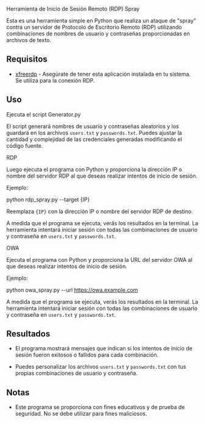 Herramienta de Inicio de Sesión Remoto (RDP) Spray

Esta es una herramienta simple en Python que realiza un ataque de "spray" contra un servidor de Protocolo de Escritorio Remoto (RDP) utilizando combinaciones de nombres de usuario y contraseñas proporcionadas en archivos de texto.

## Requisitos

- [xfreerdp](https://github.com/FreeRDP/FreeRDP) - Asegúrate de tener esta aplicación instalada en tu sistema. Se utiliza para la conexión RDP.

## Uso

Ejecuta el script Generator.py

El script generará nombres de usuario y contraseñas aleatorios y los guardará en los archivos `users.txt` y `passwords.txt`. Puedes ajustar la cantidad y complejidad de las credenciales generadas modificando el código fuente.

RDP

Luego ejecuta el programa con Python y proporciona la dirección IP o nombre del servidor RDP al que deseas realizar intentos de inicio de sesión.

Ejemplo:

python rdp_spray.py --target {IP}

Reemplaza `{IP}` con la dirección IP o nombre del servidor RDP de destino.

A medida que el programa se ejecuta, verás los resultados en la terminal. La herramienta intentará iniciar sesión con todas las combinaciones de usuario y contraseña en `users.txt` y `passwords.txt`.

OWA

Ejecuta el programa con Python y proporciona la URL del servidor OWA al que deseas realizar intentos de inicio de sesión.

Ejemplo:

python owa_spray.py --url https://owa.example.com

A medida que el programa se ejecuta, verás los resultados en la terminal. La herramienta intentará iniciar sesión con todas las combinaciones de usuario y contraseña en `users.txt` y `passwords.txt`.

## Resultados

- El programa mostrará mensajes que indican si los intentos de inicio de sesión fueron exitosos o fallidos para cada combinación.

- Puedes personalizar los archivos `users.txt` y `passwords.txt` con tus propias combinaciones de usuario y contraseña.

## Notas

- Este programa se proporciona con fines educativos y de prueba de seguridad. No se debe utilizar para fines maliciosos.
